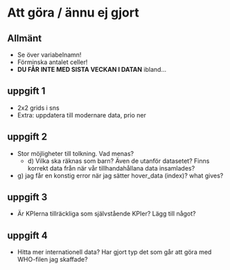 # Att göra / ännu ej gjort

## Allmänt
- Se över variabelnamn!
- Förminska antalet celler!
- **DU FÅR INTE MED SISTA VECKAN I DATAN** ibland...

## uppgift 1
- 2x2 grids i sns
- Extra: uppdatera till modernare data, prio ner

## uppgift 2
- Stor möjligheter till tolkning. Vad menas?
    - d) Vilka ska räknas som barn? Även de utanför datasetet? Finns korrekt data från när vår tillhandahållana data insamlades?
- g) jag får en konstig error när jag sätter hover_data (index)? what gives?

## uppgift 3
- Är KPIerna tillräckliga som självstående KPIer? Lägg till något?

## uppgift 4
- Hitta mer internationell data? Har gjort typ det som går att göra med WHO-filen jag skaffade?